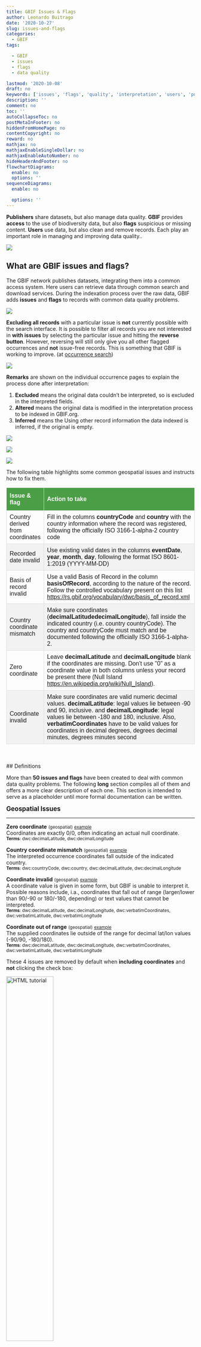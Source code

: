 ```yaml
---
title: GBIF Issues & Flags
author: Leonardo Buitrago
date: '2020-10-27'
slug: issues-and-flags
categories:
  - GBIF
tags:

  - GBIF
  - issues
  - flags
  - data quality

lastmod: '2020-10-08'
draft: no
keywords: ['issues', 'flags', 'quality', 'interpretation', 'users', 'publishers', 'GBIF']
description: ''
comment: no
toc: ''
autoCollapseToc: no
postMetaInFooter: no
hiddenFromHomePage: no
contentCopyright: no
reward: no
mathjax: no
mathjaxEnableSingleDollar: no
mathjaxEnableAutoNumber: no
hideHeaderAndFooter: no
flowchartDiagrams:
  enable: no
  options: ''
sequenceDiagrams:
  enable: no

  options: ''
---
```


**Publishers** share datasets, but also manage data quality.  **GBIF** provides **access** to the use of biodiversity data, but also **flags** suspicious or missing content. **Users** use data, but also clean and remove records. Each play an important role in managing and improving data quality..

![](/post/2020-10-09-issues-and-flags_files/workflow1.png)

## What are GBIF issues and flags?

The GBIF network publishes datasets, integrating them into a common access system. Here users can retrieve data through common search and download services. During the indexation process over the raw data, GBIF adds **issues** and **flags** to records with common data quality problems.

<!--
During **interpretation** GBIF performs additional checks and conversion routines. This **interpretation** is to ensure that data are interoperable and useful.

-->

![](/post/2020-10-09-issues-and-flags_files/workflow2.png)

<!--

* Flags help users to filter or be aware of possible inconsistencies in the data.
* Flags help data providers detect different quality issues that can be fixed in the published dataset/records.

-->

<!--

![](/post/2020-10-09-issues-and-flags_files/issues&flags_main.png)

 Write your comments here 

Thinking on how publishers and users can deal with the issues/flags identified by GBIF.org is important to recognize the most common problems that this mechanism can help to improve the data quality:

- Lack in the use of controlled vocabularies (e.g. basisOfRecord)
- Inconsistent data (e.g. country ≠ countryCode)
- Using appropriate standardized formats, like ISO codes (e.g. countryCode, eventDate)
- Using valid values to interpret/index numeric data (e.g. individualCount, coordinateUncertaintyInMeters)
- Values between the correct numeric range laid in the right columns (e.g. elevation/depth swapped)
- Inappropriate use of zero (0) to document empty or missing values (e.g. decimal Lat/Long = 0)
- Using correct characters to build lists (e.g. references, url)

-->

**Excluding all records** with a particular issue is **not** currently possible with the search interface. It is possible to filter all records you are not interested in **with issues** by selecting the particular issue and hitting the **reverse button**. However, reversing will still only give you all other flagged occurrences and **not** issue-free records. This is something that GBIF is working to improve. (at [occurrence search](https://www.gbif.org/occurrence/search))

![](/post/2020-10-09-issues-and-flags_files/filtering.png)

**Remarks** are shown on the individual occurrence pages to explain the process done after interpretation:

1. **Excluded** means the original data couldn’t be interpreted, so is excluded in the interpreted fields.
2. **Altered** means the original data is modified in the interpretation process to be indexed in GBIF.org.
3. **Inferred** means the Using other record information the data indexed is inferred, if the original is empty.

![](/post/2020-10-09-issues-and-flags_files/excluded.png)

![](/post/2020-10-09-issues-and-flags_files/altered.png)

![](/post/2020-10-09-issues-and-flags_files/inferred.png)

<!--

### For Data providers (“publishers”)

A list of issues & flags is also available for each dataset at the dataset page metrics (e.g. https://www.gbif.org/dataset/4fa7b334-ce0d-4e88-aaae-2e0c138d049e/metrics). This helps publishers to identify what data quality issues to tackle.

![](/post/2020-10-09-issues-and-flags_files/dataset.png)

## How to improve data quality using issues and flags?

-->

The following table highlights some common geospatial issues and instructs how to fix them. 

<style>
#issues {
  font-family: "Trebuchet MS", Arial, Helvetica, sans-serif;
  border-collapse: collapse;
  width: 100%;
  max-width: 100%;
  overflow: auto;
}

#issues td, #issues th {
  border: 1px solid #ddd;
  padding: 8px;
}

#issues tr:nth-child(even){background-color: #f2f2f2;}

#issues tr:hover {background-color: #ddd;}

#issues th {
  padding-top: 12px;
  padding-bottom: 12px;
  text-align: left;
  background-color: #4B9E46;
  color: white;
}

</style>

<table id = "issues">
<thead>
<tr>
<th align="left"><strong>Issue &amp; flag</strong></th>
<th align="left"><strong>Action to take</strong></th>
</tr>
</thead>
<tbody>
<tr>
<td align="left">Country derived from coordinates</td>
<td align="left">Fill in the columns <strong>countryCode</strong> and <strong>country</strong> with the country information where the record was registered, following the officially ISO 3166-1-alpha-2 country code</td>
</tr>
<tr>
<td align="left">Recorded date invalid</td>
<td align="left">Use existing valid dates in the columns <strong>eventDate</strong>, <strong>year</strong>, <strong>month</strong>, <strong>day</strong>, following the format ISO 8601-1:2019 (YYYY-MM-DD)</td>
</tr>
<tr>
<td align="left">Basis of record invalid</td>
<td align="left">Use a valid Basis of Record in the column <strong>basisOfRecord</strong>, according to the nature of the record. Follow the controlled vocabulary present on this list <a href="https://rs.gbif.org/vocabulary/dwc/basis_of_record.xml">https://rs.gbif.org/vocabulary/dwc/basis_of_record.xml</a></td>
</tr>
<tr>
<td align="left">Country coordinate mismatch</td>
<td align="left">Make sure coordinates (<strong>decimalLatitude</strong><strong>decimalLongitude</strong>), fall inside the indicated country (i.e. country countryCode). The country and countryCode must match and be documented following the officially ISO 3166-1-alpha-2.</td>
</tr>
<tr>
<td align="left">Zero coordinate</td>
<td align="left">Leave <strong>decimalLatitude</strong> and <strong>decimalLongitude</strong> blank if the coordinates are missing. Don't use "0" as a coordinate value in both columns unless your record be present there (Null Island <a href="https://en.wikipedia.org/wiki/Null_Island">https://en.wikipedia.org/wiki/Null_Island</a>).</td>
</tr>
<tr>
<td align="left">Coordinate invalid</td>
<td align="left">Make sure coordinates are valid numeric decimal values. <strong>decimalLatitude</strong>: legal values lie between -90 and 90, inclusive. and <strong>decimalLongitude</strong>: legal values lie between -180 and 180, inclusive. Also, <strong>verbatimCoordinates</strong> have to be valid values for coordinates in decimal degrees, degrees decimal minutes, degrees minutes second</td>
</tr>
</tbody>
</table>


<br>
<br>
## Definitions

More than **50 issues and flags** have been created to deal with common data quality problems. The following **long** section compiles all of them and offers a more clear description of each one. This section is intended to serve as a placeholder until more formal documentation can be written.  

<big>**Geospatial Issues**</big>

- - -

**Zero coordinate** <small>(geospatial)</small> <small>[example](https://www.gbif.org/occurrence/search?issue=ZERO_COORDINATE)</small><br>Coordinates are exactly 0/0, often indicating an actual null coordinate.<br><small>**Terms**: dwc:decimalLatitude, dwc:decimalLongitude</small><br>

**Country coordinate mismatch** <small>(geospatial)</small> <small>[example](https://www.gbif.org/occurrence/search?issue=COUNTRY_COORDINATE_MISMATCH)</small><br>The interpreted occurrence coordinates fall outside of the indicated country.<br><small>**Terms**: dwc:countryCode, dwc:country, dwc:decimalLatitude, dwc:decimalLongitude</small><br>

**Coordinate invalid** <small>(geospatial)</small> <small>[example](https://www.gbif.org/occurrence/search?issue=COORDINATE_INVALID)</small><br>A coordinate value is given in some form, but GBIF is unable to interpret it. Possible reasons include, i.a., coordinates that fall out of range (larger/lower than 90/-90 or 180/-180, depending) or text values that cannot be interpreted.<br><small>**Terms**: dwc:decimalLatitude, dwc:decimalLongitude, dwc:verbatimCoordinates, dwc:verbatimLatitude, dwc:verbatimLongitude</small><br>

**Coordinate out of range** <small>(geospatial)</small> <small>[example](https://www.gbif.org/occurrence/search?issue=COORDINATE_OUT_OF_RANGE)</small><br>The supplied coordinates lie outside of the range for decimal lat/lon values (-90/90, -180/180).<br><small>**Terms**: dwc:decimalLatitude, dwc:decimalLongitude, dwc:verbatimCoordinates, dwc:verbatimLatitude, dwc:verbatimLongitude</small><br>

These 4 issues are removed by default when **including coordinates** and **not** clicking the check box: 

<img src="/post/2020-10-09-issues-and-flags_files/suspicious.png" alt="HTML tutorial" style="width:50%;">

- - -

**Geodetic datum assumed WGS84** <small>(geospatial)</small> <small>[example](https://www.gbif.org/occurrence/search?issue=GEODETIC_DATUM_ASSUMED_WGS84)</small><br>If the datum is null, data interpretation assumes the record coordinates are in WGS84.<br><small>**Terms**: dwc:geodeticDatum</small><br>

**Geodetic datum invalid** <small>(geospatial)</small> <small>[example](https://www.gbif.org/occurrence/search?issue=GEODETIC_DATUM_INVALID)</small><br>The geodetic datum could not be interpreted, because the supplied term cannot be matched against the vocabulary of known values.<br><small>**Terms**: dwc:geodeticDatum</small><br>

**Country mismatch** <small>(geospatial)</small> <small>[example](https://www.gbif.org/occurrence/search?issue=COUNTRY_MISMATCH)</small><br>Interpreted Country and Country code contradict each other.<br><small>**Terms**: dwc:countryCode, dwc:country</small><br>

**Country derived from coordinates** <small>(geospatial)</small> <small>[example](https://www.gbif.org/occurrence/search?issue=COUNTRY_DERIVED_FROM_COORDINATES)</small><br>If the country and country code are not supplied or cannot be matched to known values, data interpretation derives their content from the decimal coordinates through a [lookup service](https://github.com/gbif/geocode).<br><small>**Terms**: dwc:countryCode, dwc:country, dwc:decimalLatitude, dwc:decimalLongitude</small><br>

**Country invalid** <small>(geospatial)</small> <small>[example](https://www.gbif.org/occurrence/search?issue=COUNTRY_INVALID)</small><br>The country or countryCode given cannot be matched to the vocabulary for country names.<br><small>**Terms**: dwc:country</small><br>

**Continent invalid** <small>(geospatial)</small> <small>[example](https://www.gbif.org/occurrence/search?issue=CONTINENT_INVALID)</small><br>The continent given cannot be matched to the vocabulary for continent names<br><small>**Terms**: dwc:continent</small><br>

**Coordinate rounded** <small>(geospatial)</small> <small>[example](https://www.gbif.org/occurrence/search?issue=COORDINATE_ROUNDED)</small><br>In the data interpretation the original coordinates are rounded to 6 decimals (~1m precision).<br><small>**Terms**: dwc:decimalLatitude, dwc:decimalLongitude</small><br>

**Coordinate reprojected** <small>(geospatial)</small> <small>[example](https://www.gbif.org/occurrence/search?issue=COORDINATE_REPROJECTED)</small><br>The original coordinates were successfully reprojected from a different geodetic datum to WGS84.<br><small>**Terms**: dwc:geodeticDatum</small><br>

**Coordinate reprojection suspicious** <small>(geospatial)</small> <small>[example](https://www.gbif.org/occurrence/search?issue=COORDINATE_REPROJECTION_SUSPICIOUS)</small><br>Indicates successful coordinate reprojection according to provided datum, but which results in a datum shift larger than 0.1 decimal degrees.<br><small>**Terms**: dwc:geodeticDatum, dwc:decimalLatitude, dwc:decimalLongitude</small><br>

**Coordinate reprojection failed** <small>(geospatial)</small> <small>[example](https://www.gbif.org/occurrence/search?issue=COORDINATE_REPROJECTION_FAILED)</small><br>The given decimal latitude and longitude could not be reprojected to WGS84 based on the provided datum.<br><small>**Terms**: dwc:geodeticDatum, dwc:decimalLatitude, dwc:decimalLongitude</small><br>

**Coordinate uncertainty meters invalid** <small>(geospatial)</small> <small>[example](https://www.gbif.org/occurrence/search?issue=COORDINATE_UNCERTAINTY_METERS_INVALID)</small><br>The value given for Coordinate uncertainty in meters, indicating the radius of uncertainty around the given decimal coordinates, is not a valid number, or lies outside a plausible range.<br><small>**Terms**: dwc:coordinateUncertaintyInMeters</small><br>

**Coordinate precision invalid** <small>(geospatial)</small> <small>[example](https://www.gbif.org/occurrence/search?issue=COORDINATE_PRECISION_INVALID)</small><br>Indicates an invalid or very unlikely coordinates precision. The value is not a decimal number as expected, or it has an unusually low or high for a margin of uncertainty.<br><small>**Terms**: dwc:coordinatePrecision</small><br>

**Presumed negated longitude** <small>(geospatial)</small> <small>[example](https://www.gbif.org/occurrence/search?issue=PRESUMED_NEGATED_LONGITUDE)</small><br>The supplied longitude value places the coordinates outside of the indicated country. Negating the longitude value would result in a country match.<br><small>**Terms**: dwc:decimalLongitude</small><br>

**Presumed negated latitude** <small>(geospatial)</small> <small>[example](https://www.gbif.org/occurrence/search?issue=PRESUMED_NEGATED_LATITUDE)</small><br>The supplied latitude value places the coordinates outside of the indicated country. Negating the latitude value would result in a country match.<br><small>**Terms**: dwc:decimalLatitude</small><br>

**Presumed swapped coordinate** <small>(geospatial)</small> <small>[example](https://www.gbif.org/occurrence/search?issue=PRESUMED_SWAPPED_COORDINATE)</small><br>Coordinates seem to be swapped when testing against the interpreted country.<br><small>**Terms**: dwc:decimalLatitude, dwc:decimalLongitude, dwc:country</small><br>

**Depth min max swapped** <small>(geospatial)</small> <small>[example](https://www.gbif.org/occurrence/search?issue=DEPTH_MIN_MAX_SWAPPED)</small><br>The values for minimum and maximum depth appear to the swapped.<br><small>**Terms**: dwc:minimumDepthInMeters, dwc:maximumDepthInMeters</small><br>

**Depth non numeric** <small>(geospatial)</small> <small>[example](https://www.gbif.org/occurrence/search?issue=DEPTH_NON_NUMERIC)</small><br>The values for minimum and maximum depth are non-numeric values and cannot be interpreted.<br><small>**Terms**: dwc:minimumDepthInMeters, dwc:maximumDepthInMeters</small><br>

**Depth unlikely** <small>(geospatial)</small> <small>[example](https://www.gbif.org/occurrence/search?issue=DEPTH_UNLIKELY)</small><br>The values for minimum and maximum depth are negative or higher than 11000 (Mariana Trench depth in meters).<br><small>**Terms**: dwc:minimumDepthInMeters, dwc:maximumDepthInMeters</small><br>

**Depth not metric** <small>(geospatial)</small> <small>[example](https://www.gbif.org/occurrence/search?issue=DEPTH_NOT_METRIC)</small><br>Set if supplied depth is not given in the metric system, for example using feet instead of meters.<br><small>**Terms**: dwc:minimumDepthInMeters, dwc:maximumDepthInMeters</small><br>

**Elevation non numeric** <small>(geospatial)</small> <small>[example](https://www.gbif.org/occurrence/search?issue=ELEVATION_NON_NUMERIC)</small><br>The values for minimum and maximum elevation are non-numeric values and cannot be interpreted.<br><small>**Terms**: dwc:minimumElevationInMeters, dwc:maximumElevationMeters</small><br>

**Elevation min max swapped** <small>(geospatial)</small> <small>[example](https://www.gbif.org/occurrence/search?issue=ELEVATION_MIN_MAX_SWAPPED)</small><br>The values for minimum and maximum elevation appear to the swapped.<br><small>**Terms**: dwc:minimumElevationInMeters, dwc:maximumElevationInMeters</small><br>

**Elevation not metric** <small>(geospatial)</small> <small>[example](https://www.gbif.org/occurrence/search?issue=ELEVATION_NOT_METRIC)</small><br>Set if supplied elevation is not given in the metric system, for example using feet instead of meters.<br><small>**Terms**: dwc:minimumElevationInMeters, dwc:maximumElevationInMeters</small><br>

- - -

**Zero** occurrence records are flagged with the following **geospatial issues** on GBIF as of the writing of this post. 

**Elevation unlikely** <small>(geospatial)</small> <small>[example](https://www.gbif.org/occurrence/search?issue=ELEVATION_UNLIKELY)</small><br>The values for minimum and maximum elevation are above the troposphere (17000 m) or below Mariana Trench (11000 m).<br><small>**Terms**: dwc:minimumElevationInMeters, dwc:maximumElevationInMeters</small><br>

**Continent country mismatch** <small>(geospatial)</small> <small>[example](https://www.gbif.org/occurrence/search?issue=CONTINENT_COUNTRY_MISMATCH)</small><br>The interpreted continent and country do not match up.<br><small>**Terms**: dwc:continent, dwc:countryCode, dwc:country</small><br>

**Continent derived from coordinates** <small>(geospatial)</small> <small>[example](https://www.gbif.org/occurrence/search?issue=CONTINENT_DERIVED_FROM_COORDINATES)</small><br>If no value is supplied for the continent or if the values cannot be matched against a known vocabulary, data interpretation derives the continent from the decimal coordinates.<br><small>**Terms**: dwc:continent, dwc:decimalLatitude, dwc:decimal Longitude</small><br>

<!-- maybe do not we need deprecated issues -->
<!-- **Coordinate accuracy invalid** <small>(geospatial)</small> <small>[example](https://www.gbif.org/occurrence/search?issue=COORDINATE_ACCURACY_INVALID)</small><br>Deprecated.<br><small>**Terms**: NA</small><br> -->

<!-- **Coordinate precision uncertainty mismatch** <small>(geospatial)</small> <small>[example](https://www.gbif.org/occurrence/search?issue=COORDINATE_PRECISION_UNCERTAINTY_MISMATCH)</small><br>Deprecated.<br><small>**Terms**: NA</small><br> -->

<br>
<big>**Taxonomic Issues**</big>

- - -

**Taxon match higherrank** <small>(taxonomic)</small> <small>[example](https://www.gbif.org/occurrence/search?issue=TAXON_MATCH_HIGHERRANK)</small><br>The record can be matched to the GBIF taxonomic backbone at a higher rank, but not with the scientific name given.<br><small>**Terms**: dwc:scientificName,dwc:kingdom,dwc:phylum, dwc:class, dwc:order, dwc:family, dwc:genus, dwc:subgenus, dwc:specificEpithet, dwc:infraspecificEpithet, dwc:taxonRank</small><br><br> 
Reasons include:<br/>- The name is new, and not available in the taxonomic datasets yet<br/>- The name is missing in the backbone's taxonomic sources for others reasons<br/>- Formatting or spelling of the scientific name caused interpretation errors

**Taxon match none** <small>(taxonomic)</small> <small>[example](https://www.gbif.org/occurrence/search?issue=TAXON_MATCH_NONE)</small><br>Matching to the taxonomic backbone cannot be done cause there was no match at all or several matches with too little information to keep them apart (homonyms).<br><small>**Terms**: dwc:scientificName,dwc:kingdom,dwc:phylum, dwc:class, dwc:order, dwc:family, dwc:genus, dwc:subgenus, dwc:specificEpithet, dwc:infraspecificEpithet, dwc:taxonRank</small><br>

**Taxon match fuzzy** <small>(taxonomic)</small> <small>[example](https://www.gbif.org/occurrence/search?issue=TAXON_MATCH_FUZZY)</small><br>Matching to the taxonomic backbone can only be done using a fuzzy, non exact match.<br><small>**Terms**: dwc:scientificName,dwc:kingdom,dwc:phylum, dwc:class, dwc:order, dwc:family, dwc:genus, dwc:subgenus, dwc:specificEpithet, dwc:infraspecificEpithet, dwc:taxonRank</small><br>

<br>
<big>**Date Issues**</big>

- - -

**Recorded date invalid** <small>(date)</small> <small>[example](https://www.gbif.org/occurrence/search?issue=RECORDED_DATE_INVALID)</small><br>The recording date given cannot be intrepreted because is invalid.<br><small>**Terms**: dwc:eventDate, dwc:year, dwc:month, dwc:day</small><br><br> Reasons include:<br/>- A non-existing date (e.g "1995-04-34")<br/>- Missing date parts (e.g. Event date without year).<br/>- The date format does not follow the ISO 8601 standard (YYYY-MM-DD)<br>

**Recorded date mismatch** <small>(date)</small> <small>[example](https://www.gbif.org/occurrence/search?issue=RECORDED_DATE_MISMATCH)</small><br>The recording date specified as the eventDate string and the individual year, month, day are contradicting.<br><small>**Terms**: dwc:eventDate, dwc:year, dwc:month, dwc:day</small><br>

**Identified date unlikely** <small>(date)</small> <small>[example](https://www.gbif.org/occurrence/search?issue=IDENTIFIED_DATE_UNLIKELY)</small><br>The identification date is in the future or before Linnean times (1700).<br><small>**Terms**: dwc:dateIdentified</small><br>

**Recorded Date Unlikely** <small>(date)</small> <small>[example](https://www.gbif.org/occurrence/search?issue=RECORDED_DATE_UNLIKELY)</small><br>The recording date is highly unlikely, falling either into the future or representing a very old date before 1600 that predates modern taxonomy.<br><small>**Terms**: dwc:eventDate, dwc:year, dwc:month, dwc:day</small><br>

**Multimedia date invalid** <small>(date)</small> <small>[example](https://www.gbif.org/occurrence/search?issue=MULTIMEDIA_DATE_INVALID)</small><br>The creation date given cannot be intrepreted because is invalid.<br><small>**Terms**: dc:created</small><br><br> Reasons include:<br/>- A non-existing date (e.g "1995-04-34")<br/>- Missing date parts (e.g. Event date without year).<br/>- The date format does not follow the ISO 8601 standard (YYYY-MM-DD)

**Identified date invalid** <small>(date)</small> <small>[example](https://www.gbif.org/occurrence/search?issue=IDENTIFIED_DATE_INVALID)</small><br>The identification date given cannot be intrepreted because is invalid.<br><small>**Terms**: dwc:dateIdentified</small><br><br>Reasons include:<br>- A non-existing date (e.g "1995-04-34")<br>- Missing date parts (e.g. without year).<br>- The date format does not follow the ISO 8601 standard (YYYY-MM-DD)<br>

**Modified date invalid** <small>(date)</small> <small>[example](https://www.gbif.org/occurrence/search?issue=MODIFIED_DATE_INVALID)</small><br>A (partial) invalid modified date is given.<br><small>**Terms**: dc:modified</small><br><br>Reasons include:<br/>- A non-existing date (e.g "1995-04-34")<br/>- Missing date parts (e.g. without year).<br/>- The date format does not follow the ISO 8601 standard (YYYY-MM-DD)

**Modified date unlikely** <small>(date)</small> <small>[example](https://www.gbif.org/occurrence/search?issue=MODIFIED_DATE_UNLIKELY)</small><br>The modified date given is in the future or predates unix time (1970).<br><small>**Terms**: dc:modified</small><br>

**Georeferenced date invalid** <small>(date)</small> <small>[example](https://www.gbif.org/occurrence/search?issue=GEOREFERENCED_DATE_INVALID)</small><br>The georeference date given cannot be intrepreted because it is invalid.<br> 
<small>**Terms**: dwc:georeferencedDate</small><br>

Reasons include:<br>
- A non-existing date (e.g "1995-04-34").<br>
- Missing date parts (e.g. without year).<br>
- The date format does not follow the ISO 8601 standard (YYYY-MM-DD)

**Georeferenced date unlikely** <small>(date)</small> <small>[example](https://www.gbif.org/occurrence/search?issue=GEOREFERENCED_DATE_UNLIKELY)</small><br>The georeference date given is in the future or before Linnean times (1700).<br><small>**Terms**: dwc:georeferencedDate</small><br>

<br>
<big>**Vocabulary Issues**</big>

- - -

**Basis of record invalid** <small>(vocabulary)</small> <small>[example](https://www.gbif.org/occurrence/search?issue=BASIS_OF_RECORD_INVALID)</small><br>The given basis of record is impossible to interpret or very different from the recommended vocabulary: http://rs.gbif.org/vocabulary/dwc/basis_of_record.xml<br><small>**Terms**: dwc:basisOfRecord</small><br>

**Type status invalid** <small>(vocabulary)</small> <small>[example](https://www.gbif.org/occurrence/search?issue=TYPE_STATUS_INVALID)</small><br>The given type status is impossible to interpret or very different from the recommended vocabulary: https://rs.gbif.org/vocabulary/gbif/type_status.xml<br><small>**Terms**: dwc:typeStatus</small><br>

**Occurrence status unparsable** <small>(vocabulary)</small> <small>[example](https://www.gbif.org/occurrence/search?issue=OCCURRENCE_STATUS_UNPARSABLE)</small><br>The given occurenceStatus value cannot be interpreted; it does not match any of the known (vocabulary) values that indicate the presence or absence of a species at collection or observation event.<br><small>**Terms**: dwc:occurrenceStatus</small><br>

<br>
<big>**GRSciColl-related Issues**</big>

- - -

**Ambiguous institution** <small>(GRSciColl)</small> <small>[example](https://www.gbif.org/occurrence/search?issue=AMBIGUOUS_INSTITUTION)</small><br>Multiple institutions were found in [GRSciColl](https://www.gbif.org/grscicoll) with the same level of confidence and it can't be determined which one should be accepted. For example, there are several institutions with the same code and country. See [this FAQ](https://www.gbif.org/faq?question=how-can-i-improve-the-matching-of-occurrence-records-with-grscicoll) on how to avoid ambiguous matches<br><small>**Terms**: dwc:institutionCode</small><br>


**Ambiguous collection** <small>(GRSciColl)</small> <small>[example](https://www.gbif.org/occurrence/search?issue=AMBIGUOUS_COLLECTION)</small><br>Multiple collections were found in [GRSciColl](https://www.gbif.org/grscicoll) with the same level of confidence and it can't be determined which one should be accepted. For example, there are several collections belonging to the same institution with the same code. See [this FAQ](https://www.gbif.org/faq?question=how-can-i-improve-the-matching-of-occurrence-records-with-grscicoll) on how to avoid ambiguous matches<br><small>**Terms**: dwc:collectionCode</small><br>


**Institution match none** <small>(GRSciColl)</small> <small>[example](https://www.gbif.org/occurrence/search?issue=INSTITUTION_MATCH_NONE)</small><br>No macth was  found in [GRSciColl](https://www.gbif.org/grscicoll). Either the entry doesn't exists in GRSciColl or it has a different code. Check [GRSciColl](https://www.gbif.org/grscicoll) and request update if needed.<br><small>**Terms**: dwc:institutionCode, dwc:institutionID</small><br>

**Collection match none** <small>(GRSciColl)</small> <small>[example](https://www.gbif.org/occurrence/search?issue=COLLECTION_MATCH_NONE)</small><br>No macth was  found in [GRSciColl](https://www.gbif.org/grscicoll). Either the entry doesn't exists in GRSciColl or it has a different code. Check [GRSciColl](https://www.gbif.org/grscicoll) and request update if needed.<br><small>**Terms**: dwc:collectionCode, dwc:collectionID</small><br>

**Institution match fuzzy** <small>(GRSciColl)</small> <small>[example](https://www.gbif.org/occurrence/search?issue=INSTITUTION_MATCH_FUZZY)</small><br>A match was found in [GRSciColl](https://www.gbif.org/grscicoll) but it was matched fuzzily. To know more about why this has happened you can use the [lookup API](https://www.gbif.org/developer/registry#lookup) to see see the "reasons" returned in the response. A common case is when the name is used instead of the code or the identifier. To avoid fuzzy matches, publishers should use identifiers in additon to codes. More details available in [this FAQ](https://www.gbif.org/faq?question=how-can-i-improve-the-matching-of-occurrence-records-with-grscicoll)<br><small>**Terms**: dwc:institutionCode, dwc:institutionID</small><br>

**Collection match fuzzy** <small>(GRSciColl)</small> <small>[example](https://www.gbif.org/occurrence/search?issue=COLLECTION_MATCH_FUZZY)</small><br>A match was found in [GRSciColl](https://www.gbif.org/grscicoll) but it was matched fuzzily. To know more about why this has happened you can use the [lookup API](https://www.gbif.org/developer/registry#lookup) to see see the "reasons" returned in the response. A common case is when the name is used instead of the code or the identifier. To avoid fuzzy matches, publishers should use identifiers in additon to codes. More details available in [this FAQ](https://www.gbif.org/faq?question=how-can-i-improve-the-matching-of-occurrence-records-with-grscicoll)<br><small>**Terms**: dwc:collectionCode, dwc:collectionID</small><br>

**Institution collection mismatch** <small>(GRSciColl)</small> <small>[example](https://www.gbif.org/occurrence/search?issue=INSTITUTION_COLLECTION_MISMATCH)</small><br>At least one possible collection match was found in [GRSciColl](https://www.gbif.org/grscicoll) but none of them belong to the institution matched<br><small>**Terms**: dwc:collectionCode, dwc:collectionID, dwc:institutionCode, dwc:institutionID</small><br>

**Different owner institution** <small>(GRSciColl)</small> <small>[example](https://www.gbif.org/occurrence/search?issue=DIFFERENT_OWNER_INSTITUTION)</small><br>The institution doesn't match the owner institution.<br><small>**Terms**: dwc:ownerInstitutionCode, dwc:institutionCode, dwc:institutionID</small><br>


<br>
<big>**Other Issues**</big>

- - -

**Individual count invalid** <small>(individual count)</small> <small>[example](https://www.gbif.org/occurrence/search?issue=INDIVIDUAL_COUNT_INVALID)</small><br>Individual count value not parsable into a positive integer.<br><small>**Terms**: dwc:individualCount</small><br>

**Individual count conflicts with occurrence status** <small>(individual count)</small> <small>[example](https://www.gbif.org/occurrence/search?issue=INDIVIDUAL_COUNT_CONFLICTS_WITH_OCCURRENCE_STATUS)</small><br>The values given for the individual count and for the status of the occurrence (present/absent) contradict each other (e.g. the count is 0 but the status says "present").<br><small>**Terms**: dwc:individualCount, dwc:occurrenceStatus</small><br>

**Occurrence status inferred from individual count** <small>(occurrence status)</small> <small>[example](https://www.gbif.org/occurrence/search?issue=OCCURRENCE_STATUS_INFERRED_FROM_INDIVIDUAL_COUNT)</small><br>The present/absent status of the occurrence was inferred from the individual count value because no status value was supplied explicitly. An individual count of 0 is interpreted as status="absent", a value > 0 as "present"<br><small>**Terms**: dwc:individualCount, dwc:occurrenceStatus</small><br>

**References URI invalid** <small>(uri)</small> <small>[example](https://www.gbif.org/occurrence/search?issue=REFERENCES_URI_INVALID)</small><br>The references URL cannot be resolved, and may be malformed or contain invalid characters. If there is more than one URL, the values have to be separated by a pipe symbol "|".<br><small>**Terms**: dc:references</small><br>

**Multimedia URI invalid** <small>(uri)</small> <small>[example](https://www.gbif.org/occurrence/search?issue=MULTIMEDIA_URI_INVALID)</small><br>The multimedia URL cannot be resolved, and may be malformed or contain invalid characters. If there is more than one URL, the values have to be separated by a pipe symbol "|".<br><small>**Terms**: dwc:associatedMedia</small><br>

**Interpretation error** <small>(interpretation)</small> <small>[example](https://www.gbif.org/occurrence/search?issue=INTERPRETATION_ERROR)</small><br>An error occurred during interpretation, leaving the record interpretation incomplete.<br><small>**Terms**: GBIF interpretation</small><br>


